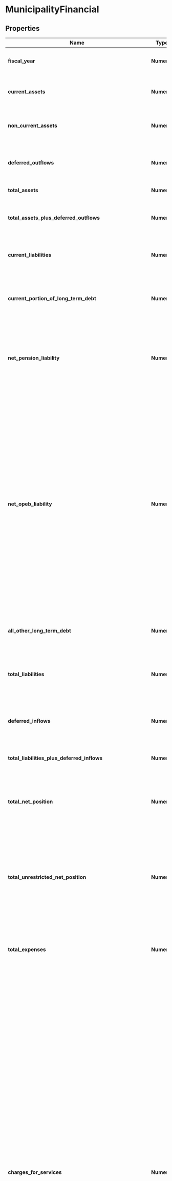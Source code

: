 # MunicipalityFinancial

[//]: # (CLASS:IntrinioSDK::MunicipalityFinancial)

[//]: # (KIND:object)

## Properties

[//]: # (START_DEFINITION)

Name | Type | Description
------------ | ------------- | -------------
**fiscal_year** | **Numeric** | The fiscal year from which the financial data came from &nbsp;
**current_assets** | **Numeric** | Government-wide holdings that can be liquidated on short notice &nbsp;
**non_current_assets** | **Numeric** | Government-wide holdings not intended for near-term liquidation &nbsp;
**deferred_outflows** | **Numeric** | Government-wide consumptions of net position applicable to a future year &nbsp;
**total_assets** | **Numeric** | Government-wide holdings &nbsp;
**total_assets_plus_deferred_outflows** | **Numeric** | Sum of government-wide total assets and deferred outflows of resources &nbsp;
**current_liabilities** | **Numeric** | Government-wide liabilities that typically become due within one year &nbsp;
**current_portion_of_long_term_debt** | **Numeric** | Government-wide portion of long term obligations, such as bond and loan debt coming due within the next year &nbsp;
**net_pension_liability** | **Numeric** | Government-wide liability for employee pensions net of the fiduciary net position of pension plans in which the government has an interest &nbsp;
**net_opeb_liability** | **Numeric** | Government-wide liability for other postemployment benefits (OPEB). These are benefits (such as death benefits, life insurance, disability, and long-term care) that are paid in the period after employment and that are provided separately from a pension plan, as well as healthcare benefits paid in the period after employment, regardless of the manner in which they are provided. OPEB does not include termination benefits or termination payments for sick leave. Liability is reported net of any OPEB assets the government may control. &nbsp;
**all_other_long_term_debt** | **Numeric** | Government-wide liabilities not elsewhere classified &nbsp;
**total_liabilities** | **Numeric** | The sum of the Municipality&#39;s all other long term debt, net open liability, net pension liability, and current portion of long term debt &nbsp;
**deferred_inflows** | **Numeric** | Government-wide acquisitions of net position applicable to a future year &nbsp;
**total_liabilities_plus_deferred_inflows** | **Numeric** | Sum of government-wide liabilities and deferred inflows of resources &nbsp;
**total_net_position** | **Numeric** | Government-wide assets and deferred outflows less government-wide liabilities and deferred inflows &nbsp;
**total_unrestricted_net_position** | **Numeric** | Net amount of government-wide assets, deferred outflows of resources, liabilities, and deferred inflows of resources that are not included in the determination of net investment in capital assets or the restricted components of net position &nbsp;
**total_expenses** | **Numeric** | Decreases in net position that occurred during the past year, government-wide &nbsp;
**charges_for_services** | **Numeric** | Charges for services is the term used for a broad category of program revenues that arise from charges to customers, applicants, or others who purchase, use, or directly benefit from the goods, services, or privileges provided, or are otherwise directly affected by the services. Revenues in this category include fees charged for specific services, such as water use or garbage collection; licenses and permits, such as dog licenses, liquor licenses, and building permits; operating special assessments, such as for street cleaning or special street lighting; and any other amounts charged to service recipients. Fines and forfeitures are also included in this category because they result from direct charges to those who are otherwise directly affected by a program or service, even though they receive no benefit. Payments from other governments for goods or services should be reported in this category. &nbsp;
**operating_grants_and_contributions** | **Numeric** | Program-specific grants and contributions - includes revenues arising from mandatory and voluntary nonexchange transactions with other governments, organizations, or individuals that are restricted for use in a particular program. Some grants and contributions consist of capital assets or resources that are restricted for capital purposes—to purchase, construct, or renovate capital assets associated with a specific program. These should be reported separately from grants and contributions that may be used either for operating expenses or for capital expenditures of the program at the discretion of the reporting government. These categories of program revenue are specifically attributable to a program and reduce the net expense of that program to the reporting government. For example, a state may provide an operating grant to a county sheriff&#39;s department for a drug-awareness-and-enforcement program. &nbsp;
**capital_grants_and_contributions** | **Numeric** | Program-specific grants and contributions - includes revenues arising from mandatory and voluntary nonexchange transactions with other governments, organizations, or individuals that are restricted for use in a particular program. Some grants and contributions consist of capital assets or resources that are restricted for capital purposes—to purchase, construct, or renovate capital assets associated with a specific program. These should be reported separately from grants and contributions that may be used either for operating expenses or for capital expenditures of the program at the discretion of the reporting government. These categories of program revenue are specifically attributable to a program and reduce the net expense of that program to the reporting government. For example, a state may provide a capital grant to finance construction of a new jail. &nbsp;
**general_revenues** | **Numeric** | All revenues are general revenues unless they are required to be reported as program revenues. All taxes, even those that are levied for a specific purpose, are general revenues and should be reported by type of tax—for example, sales tax, property tax, franchise tax, income tax. All other nontax revenues (including interest, grants, and contributions) that do not meet the criteria to be reported as program revenues should also be reported as general revenues. General revenues should be reported after total net expense of the government&#39;s functions. &nbsp;
**other_revenues** | **Numeric** | Government-wide revenues not elsewhere classified &nbsp;
**total_revenues** | **Numeric** | Increases in net position that occurred during the past year, government-wide &nbsp;
**change_in_net_assets** | **Numeric** | Difference between the government&#39;s net position at the end of the fiscal year and the government&#39;s net position at the beginning of the fiscal year &nbsp;
**non_spendable_general_fund_balance** | **Numeric** | The portion of general fund balance classified as nonspendable. The nonspendable fund balance classification includes amounts that cannot be spent because they are either (a) not in spendable form or (b) legally or contractually required to be maintained intact. The “not in spendable form” criterion includes items that are not expected to be converted to cash, for example, inventories and prepaid amounts. It also includes the long-term amount of loans and notes receivable, as well as property acquired for resale. However, if the use of the proceeds from the collection of those receivables or from the sale of those properties is restricted, committed, or assigned, then they should be included in the appropriate fund balance classification (restricted, committed, or assigned), rather than nonspendable fund balance. The corpus (or principal) of a permanent fund is an example of an amount that is legally or contractually required to be maintained intact. &nbsp;
**restricted_general_fund_balance** | **Numeric** | The portion of general fund balance classified as restricted. Fund balance should be reported as restricted when constraints placed on the use of resources are either (a) Externally imposed by creditors (such as through debt covenants), grantors, contributors, or laws or regulations of other governments or (b) Imposed by law through constitutional provisions or enabling legislation. &nbsp;
**committed_general_fund_balance** | **Numeric** | The portion of general fund balance classified as committed. Amounts that can only be used for specific purposes pursuant to constraints imposed by formal action of the government’s highest level of decision-making authority should be reported as committed fund balance. Those committed amounts cannot be used for any other purpose unless the government removes or changes the specified use by taking the same type of action (for example, legislation, resolution, ordinance) it employed to previously commit those amounts. The authorization specifying the purposes for which amounts can be used should have the consent of both the legislative and executive branches of the government, if applicable. Committed fund balance also should incorporate contractual obligations to the extent that existing resources in the fund have been specifically committed for use in satisfying those contractual requirements. &nbsp;
**unassigned_general_fund_balance** | **Numeric** | The portion of general fund balance classified as unassigned. Unassigned fund balance is the residual classification for the general fund. This classification represents fund balance that has not been assigned to other funds and that has not been restricted, committed, or assigned to specific purposes within the general fund. The general fund should be the only fund that reports a positive unassigned fund balance amount. In other governmental funds, if expenditures incurred for specific purposes exceeded the amounts restricted, committed, or assigned to those purposes, it may be necessary to report a negative unassigned fund balance. &nbsp;
**assigned_general_fund_balance** | **Numeric** | The portion of general fund balance classified as assigned. Amounts that are constrained by the government’s intent to be used for specific purposes, but are neither restricted nor committed, should be reported as assigned fund balance, except for stabilization arrangements.. Intent should be expressed by (a) the governing body itself or (b) a body (a budget or finance committee, for example) or official to which the governing body has delegated the authority to assign amounts to be used for specific purposes. &nbsp;
**total_general_fund_balance** | **Numeric** | General fund balance in all classifications. Fund balance is the difference between governmental fund assets and deferred outflows of resources, and liabilities and deferred inflows of resources. It is sometimes referred to as fund equity. The general fund is used to account for and report all financial resources not accounted for and reported in another governmental fund. &nbsp;
**non_spendable_governmental_fund_balance** | **Numeric** | For all governmental funds, the aggregate of fund balances that are classified as nonspendable. The nonspendable fund balance classification includes amounts that cannot be spent because they are either (a) not in spendable form or (b) legally or contractually required to be maintained intact. The “not in spendable form” criterion includes items that are not expected to be converted to cash, for example, inventories and prepaid amounts. It also includes the long-term amount of loans and notes receivable, as well as property acquired for resale. However, if the use of the proceeds from the collection of those receivables or from the sale of those properties is restricted, committed, or assigned, then they should be included in the appropriate fund balance classification (restricted, committed, or assigned), rather than nonspendable fund balance. &nbsp;
**restricted_governmental_fund_balance** | **Numeric** | For all governmental funds, the aggregate of fund balances that are classified as restricted. Fund balance should be reported as restricted when constraints placed on the use of resources are either (a) Externally imposed by creditors (such as through debt covenants), grantors, contributors, or laws or regulations of other governments; or (b) Imposed by law through constitutional provisions or enabling legislation. &nbsp;
**committed_governmental_fund_balance** | **Numeric** | For all governmental funds, the aggregate of fund balances that are classified as committed. Amounts that can only be used for specific purposes pursuant to constraints imposed by formal action of the government’s highest level of decision-making authority should be reported as committed fund balance. Those committed amounts cannot be used for any other purpose unless the government removes or changes the specified use by taking the same type of action (for example, legislation, resolution, ordinance) it employed to previously commit those amounts. The authorization specifying the purposes for which amounts can be used should have the consent of both the legislative and executive branches of the government, if applicable. Committed fund balance also should incorporate contractual obligations to the extent that existing resources in the fund have been specifically committed for use in satisfying those contractual requirements. &nbsp;
**unassigned_governmental_fund_balance** | **Numeric** | For all governmental funds, the aggregate of fund balances that are classified as unassigned. Unassigned fund balance is the residual classification for the general fund. This classification represents fund balance that has not been assigned to other funds and that has not been restricted, committed, or assigned to specific purposes within the general fund. The general fund should be the only fund that reports a positive unassigned fund balance amount. In other governmental funds, if expenditures incurred for specific purposes exceeded the amounts restricted, committed, or assigned to those purposes, it may be necessary to report a negative unassigned fund balance. &nbsp;
**assigned_governmental_fund_balance** | **Numeric** | For all governmental funds, the aggregate of fund balances that are classified as assigned. Amounts that are constrained by the government’s intent to be used for specific purposes, but are neither restricted nor committed, should be reported as assigned fund balance, except for stabilization arrangements.. Intent should be expressed by (a) the governing body itself or (b) a body (a budget or finance committee, for example) or official to which the governing body has delegated the authority to assign amounts to be used for specific purposes. &nbsp;
**total_governmental_fund_balance** | **Numeric** | For all governmental funds, the aggregate of all fund balances in any classification. Fund balance is the difference between governmental fund assets and deferred outflows of resources, and liabilities and deferred inflows of resources. It is sometimes referred to as fund equity. Governmental funds are used to account for general government activities that are financed primarily through taxes, intergovernmental revenues, and other nonexchange revenues. &nbsp;
**general_fund_revenues** | **Numeric** | Increases in financial resources attributable to the general fund. The general fund is used to account for and report all financial resources not accounted for and reported in another governmental fund. &nbsp;
**general_fund_expenditures** | **Numeric** | Decreases in financial resources attributable to the general fund. The general fund is used to account for and report all financial resources not accounted for and reported in another governmental fund. &nbsp;
**general_fund_revenues_over_under_expenditure** | **Numeric** | Difference between general fund revenues and expenditures.  If positive, this amount is called a surplus.  If negative, it represents a deficit. The general fund is used to account for and report all financial resources not accounted for and reported in another governmental fund. &nbsp;
**governmental_fund_revenues** | **Numeric** | Increases in financial resources attributable to any governmental fund. Governmental funds are used to account for general government activities that are financed primarily through taxes, intergovernmental revenues, and other nonexchange revenues. &nbsp;
**governmental_fund_expenditures** | **Numeric** | Decreases in financial resources attributable to any governmental fund. Governmental funds are used to account for general government activities that are financed primarily through taxes, intergovernmental revenues, and other nonexchange revenues. &nbsp;
**governmental_fund_revenues_over_under_expenditure** | **Numeric** | Difference between revenues and expenditures attributable to all governmental funds.  If positive, this amount is called a surplus.  If negative, it represents a deficit. Governmental funds are used to account for general government activities that are financed primarily through taxes, intergovernmental revenues, and other nonexchange revenues. &nbsp;

[//]: # (END_DEFINITION)


[[Back to Model list]](../README.md#documentation-for-models) [[Back to API list]](../README.md#documentation-for-api-endpoints) [[Back to README]](../README.md)


